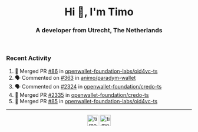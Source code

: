 <h1 align="center">Hi 👋, I'm Timo</h1>
<h3 align="center">A developer from Utrecht, The Netherlands</h3>
<br/>
<!-- https://github.com/rahuldkjain/github-profile-readme-generator --!>

<!--  <p align="left"><img src="https://github-readme-stats.vercel.app/api?username=timoglastra&show_icons=true&count_private=true&" alt="timoglastra" /></p> --!>

<!--
Github language stats
<p align="left"><img src="https://github-readme-stats.vercel.app/api/top-langs/?username=timoglastra&layout=compact" alt="timoglastra" /><p>
-->

<!-- Codestats language stats -->
<!-- <p align="left"><img src="https://codestats-readme.vercel.app/api/top-langs/?username=timoglastra&layout=compact&language_count=12" alt="timoglastra" /><p>    --!>
  
<h3>Recent Activity</h3>

<!--START_SECTION:activity-->
1. 🎉 Merged PR [#86](https://github.com/openwallet-foundation-labs/oid4vc-ts/pull/86) in [openwallet-foundation-labs/oid4vc-ts](https://github.com/openwallet-foundation-labs/oid4vc-ts)
2. 🗣 Commented on [#363](https://github.com/animo/paradym-wallet/issues/363#issuecomment-3173570020) in [animo/paradym-wallet](https://github.com/animo/paradym-wallet)
3. 🗣 Commented on [#2324](https://github.com/openwallet-foundation/credo-ts/pull/2324#issuecomment-3173556278) in [openwallet-foundation/credo-ts](https://github.com/openwallet-foundation/credo-ts)
4. 🎉 Merged PR [#2335](https://github.com/openwallet-foundation/credo-ts/pull/2335) in [openwallet-foundation/credo-ts](https://github.com/openwallet-foundation/credo-ts)
5. 🎉 Merged PR [#85](https://github.com/openwallet-foundation-labs/oid4vc-ts/pull/85) in [openwallet-foundation-labs/oid4vc-ts](https://github.com/openwallet-foundation-labs/oid4vc-ts)
<!--END_SECTION:activity-->

---

<p align="center">
<a href="https://twitter.com/timoglastra" target="blank"><img align="center" src="https://cdn.jsdelivr.net/npm/simple-icons@3.0.1/icons/twitter.svg" alt="timoglastra" height="30" width="30" /></a>
<a href="https://linkedin.com/in/timoglastra" target="blank"><img align="center" src="https://cdn.jsdelivr.net/npm/simple-icons@3.0.1/icons/linkedin.svg" alt="timoglastra" height="30" width="30" /></a>
</p>



